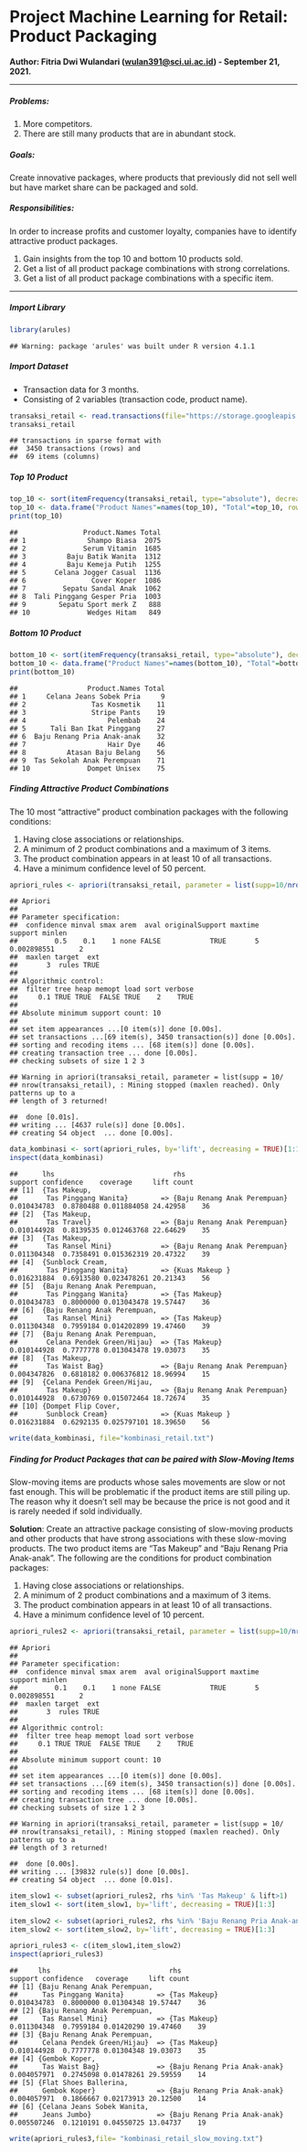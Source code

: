 **Project Machine Learning for Retail: Product Packaging**
================
**Author: Fitria Dwi Wulandari (<wulan391@sci.ui.ac.id>) - September 21,
2021.**

------------------------------------------------------------------------

##### **Problems**:

1.  More competitors.
2.  There are still many products that are in abundant stock.

##### **Goals**:

Create innovative packages, where products that previously did not sell
well but have market share can be packaged and sold.

##### **Responsibilities**:

In order to increase profits and customer loyalty, companies have to
identify attractive product packages.

1.  Gain insights from the top 10 and bottom 10 products sold.
2.  Get a list of all product package combinations with strong
    correlations.
3.  Get a list of all product package combinations with a specific item.

------------------------------------------------------------------------

##### **Import Library**

``` r
library(arules)
```

    ## Warning: package 'arules' was built under R version 4.1.1

##### **Import Dataset**

-   Transaction data for 3 months.
-   Consisting of 2 variables (transaction code, product name).

``` r
transaksi_retail <- read.transactions(file="https://storage.googleapis.com/dqlab-dataset/transaksi_dqlab_retail.tsv", format="single", sep="\t", cols=c(1,2), skip=1)
transaksi_retail
```

    ## transactions in sparse format with
    ##  3450 transactions (rows) and
    ##  69 items (columns)

##### **Top 10 Product**

``` r
top_10 <- sort(itemFrequency(transaksi_retail, type="absolute"), decreasing = TRUE)[1:10]
top_10 <- data.frame("Product Names"=names(top_10), "Total"=top_10, row.names=NULL)
print(top_10)
```

    ##                Product.Names Total
    ## 1               Shampo Biasa  2075
    ## 2              Serum Vitamin  1685
    ## 3          Baju Batik Wanita  1312
    ## 4          Baju Kemeja Putih  1255
    ## 5       Celana Jogger Casual  1136
    ## 6                Cover Koper  1086
    ## 7         Sepatu Sandal Anak  1062
    ## 8  Tali Pinggang Gesper Pria  1003
    ## 9        Sepatu Sport merk Z   888
    ## 10              Wedges Hitam   849

##### **Bottom 10 Product**

``` r
bottom_10 <- sort(itemFrequency(transaksi_retail, type="absolute"), decreasing = FALSE)[1:10]
bottom_10 <- data.frame("Product Names"=names(bottom_10), "Total"=bottom_10, row.names=NULL)
print(bottom_10)
```

    ##                 Product.Names Total
    ## 1     Celana Jeans Sobek Pria     9
    ## 2                Tas Kosmetik    11
    ## 3                Stripe Pants    19
    ## 4                    Pelembab    24
    ## 5      Tali Ban Ikat Pinggang    27
    ## 6  Baju Renang Pria Anak-anak    32
    ## 7                    Hair Dye    46
    ## 8          Atasan Baju Belang    56
    ## 9  Tas Sekolah Anak Perempuan    71
    ## 10              Dompet Unisex    75

##### **Finding Attractive Product Combinations**

The 10 most “attractive” product combination packages with the following
conditions:

1.  Having close associations or relationships.
2.  A minimum of 2 product combinations and a maximum of 3 items.
3.  The product combination appears in at least 10 of all transactions.
4.  Have a minimum confidence level of 50 percent.

``` r
apriori_rules <- apriori(transaksi_retail, parameter = list(supp=10/nrow(transaksi_retail), minlen=2, maxlen=3, confidence=0.5))
```

    ## Apriori
    ## 
    ## Parameter specification:
    ##  confidence minval smax arem  aval originalSupport maxtime     support minlen
    ##         0.5    0.1    1 none FALSE            TRUE       5 0.002898551      2
    ##  maxlen target  ext
    ##       3  rules TRUE
    ## 
    ## Algorithmic control:
    ##  filter tree heap memopt load sort verbose
    ##     0.1 TRUE TRUE  FALSE TRUE    2    TRUE
    ## 
    ## Absolute minimum support count: 10 
    ## 
    ## set item appearances ...[0 item(s)] done [0.00s].
    ## set transactions ...[69 item(s), 3450 transaction(s)] done [0.00s].
    ## sorting and recoding items ... [68 item(s)] done [0.00s].
    ## creating transaction tree ... done [0.00s].
    ## checking subsets of size 1 2 3

    ## Warning in apriori(transaksi_retail, parameter = list(supp = 10/
    ## nrow(transaksi_retail), : Mining stopped (maxlen reached). Only patterns up to a
    ## length of 3 returned!

    ##  done [0.01s].
    ## writing ... [4637 rule(s)] done [0.00s].
    ## creating S4 object  ... done [0.00s].

``` r
data_kombinasi <- sort(apriori_rules, by='lift', decreasing = TRUE)[1:10]
inspect(data_kombinasi)
```

    ##      lhs                             rhs                              support confidence    coverage     lift count
    ## [1]  {Tas Makeup,                                                                                                  
    ##       Tas Pinggang Wanita}        => {Baju Renang Anak Perempuan} 0.010434783  0.8780488 0.011884058 24.42958    36
    ## [2]  {Tas Makeup,                                                                                                  
    ##       Tas Travel}                 => {Baju Renang Anak Perempuan} 0.010144928  0.8139535 0.012463768 22.64629    35
    ## [3]  {Tas Makeup,                                                                                                  
    ##       Tas Ransel Mini}            => {Baju Renang Anak Perempuan} 0.011304348  0.7358491 0.015362319 20.47322    39
    ## [4]  {Sunblock Cream,                                                                                              
    ##       Tas Pinggang Wanita}        => {Kuas Makeup }               0.016231884  0.6913580 0.023478261 20.21343    56
    ## [5]  {Baju Renang Anak Perempuan,                                                                                  
    ##       Tas Pinggang Wanita}        => {Tas Makeup}                 0.010434783  0.8000000 0.013043478 19.57447    36
    ## [6]  {Baju Renang Anak Perempuan,                                                                                  
    ##       Tas Ransel Mini}            => {Tas Makeup}                 0.011304348  0.7959184 0.014202899 19.47460    39
    ## [7]  {Baju Renang Anak Perempuan,                                                                                  
    ##       Celana Pendek Green/Hijau}  => {Tas Makeup}                 0.010144928  0.7777778 0.013043478 19.03073    35
    ## [8]  {Tas Makeup,                                                                                                  
    ##       Tas Waist Bag}              => {Baju Renang Anak Perempuan} 0.004347826  0.6818182 0.006376812 18.96994    15
    ## [9]  {Celana Pendek Green/Hijau,                                                                                   
    ##       Tas Makeup}                 => {Baju Renang Anak Perempuan} 0.010144928  0.6730769 0.015072464 18.72674    35
    ## [10] {Dompet Flip Cover,                                                                                           
    ##       Sunblock Cream}             => {Kuas Makeup }               0.016231884  0.6292135 0.025797101 18.39650    56

``` r
write(data_kombinasi, file="kombinasi_retail.txt")
```

##### **Finding for Product Packages that can be paired with Slow-Moving Items**

Slow-moving items are products whose sales movements are slow or not
fast enough. This will be problematic if the product items are still
piling up. The reason why it doesn’t sell may be because the price is
not good and it is rarely needed if sold individually.

**Solution**: Create an attractive package consisting of slow-moving
products and other products that have strong associations with these
slow-moving products. The two product items are “Tas Makeup” and “Baju
Renang Pria Anak-anak”. The following are the conditions for product
combination packages:

1.  Having close associations or relationships.
2.  A minimum of 2 product combinations and a maximum of 3 items.
3.  The product combination appears in at least 10 of all transactions.
4.  Have a minimum confidence level of 10 percent.

``` r
apriori_rules2 <- apriori(transaksi_retail, parameter = list(supp=10/nrow(transaksi_retail), minlen=2, maxlen=3, confidence=0.1))
```

    ## Apriori
    ## 
    ## Parameter specification:
    ##  confidence minval smax arem  aval originalSupport maxtime     support minlen
    ##         0.1    0.1    1 none FALSE            TRUE       5 0.002898551      2
    ##  maxlen target  ext
    ##       3  rules TRUE
    ## 
    ## Algorithmic control:
    ##  filter tree heap memopt load sort verbose
    ##     0.1 TRUE TRUE  FALSE TRUE    2    TRUE
    ## 
    ## Absolute minimum support count: 10 
    ## 
    ## set item appearances ...[0 item(s)] done [0.00s].
    ## set transactions ...[69 item(s), 3450 transaction(s)] done [0.00s].
    ## sorting and recoding items ... [68 item(s)] done [0.00s].
    ## creating transaction tree ... done [0.00s].
    ## checking subsets of size 1 2 3

    ## Warning in apriori(transaksi_retail, parameter = list(supp = 10/
    ## nrow(transaksi_retail), : Mining stopped (maxlen reached). Only patterns up to a
    ## length of 3 returned!

    ##  done [0.00s].
    ## writing ... [39832 rule(s)] done [0.00s].
    ## creating S4 object  ... done [0.01s].

``` r
item_slow1 <- subset(apriori_rules2, rhs %in% 'Tas Makeup' & lift>1)
item_slow1 <- sort(item_slow1, by='lift', decreasing = TRUE)[1:3]

item_slow2 <- subset(apriori_rules2, rhs %in% 'Baju Renang Pria Anak-anak' & lift>1)
item_slow2 <- sort(item_slow2, by='lift', decreasing = TRUE)[1:3]

apriori_rules3 <- c(item_slow1,item_slow2)
inspect(apriori_rules3)
```

    ##     lhs                             rhs                              support confidence   coverage     lift count
    ## [1] {Baju Renang Anak Perempuan,                                                                                 
    ##      Tas Pinggang Wanita}        => {Tas Makeup}                 0.010434783  0.8000000 0.01304348 19.57447    36
    ## [2] {Baju Renang Anak Perempuan,                                                                                 
    ##      Tas Ransel Mini}            => {Tas Makeup}                 0.011304348  0.7959184 0.01420290 19.47460    39
    ## [3] {Baju Renang Anak Perempuan,                                                                                 
    ##      Celana Pendek Green/Hijau}  => {Tas Makeup}                 0.010144928  0.7777778 0.01304348 19.03073    35
    ## [4] {Gembok Koper,                                                                                               
    ##      Tas Waist Bag}              => {Baju Renang Pria Anak-anak} 0.004057971  0.2745098 0.01478261 29.59559    14
    ## [5] {Flat Shoes Ballerina,                                                                                       
    ##      Gembok Koper}               => {Baju Renang Pria Anak-anak} 0.004057971  0.1866667 0.02173913 20.12500    14
    ## [6] {Celana Jeans Sobek Wanita,                                                                                  
    ##      Jeans Jumbo}                => {Baju Renang Pria Anak-anak} 0.005507246  0.1210191 0.04550725 13.04737    19

``` r
write(apriori_rules3,file= "kombinasi_retail_slow_moving.txt")
```
